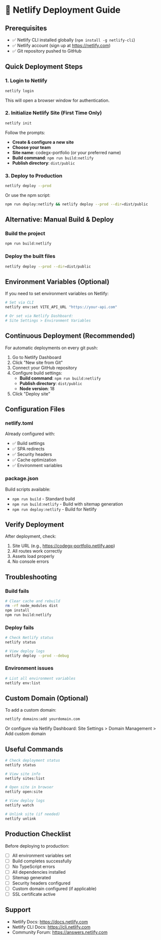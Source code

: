 # 🚀 Netlify Deployment Guide

## Prerequisites
- ✅ Netlify CLI installed globally (`npm install -g netlify-cli`)
- ✅ Netlify account (sign up at https://netlify.com)
- ✅ Git repository pushed to GitHub

## Quick Deployment Steps

### 1. Login to Netlify
```bash
netlify login
```
This will open a browser window for authentication.

### 2. Initialize Netlify Site (First Time Only)
```bash
netlify init
```

Follow the prompts:
- **Create & configure a new site**
- **Choose your team**
- **Site name**: codegx-portfolio (or your preferred name)
- **Build command**: `npm run build:netlify`
- **Publish directory**: `dist/public`

### 3. Deploy to Production
```bash
netlify deploy --prod
```

Or use the npm script:
```bash
npm run deploy:netlify && netlify deploy --prod --dir=dist/public
```

## Alternative: Manual Build & Deploy

### Build the project
```bash
npm run build:netlify
```

### Deploy the built files
```bash
netlify deploy --prod --dir=dist/public
```

## Environment Variables (Optional)

If you need to set environment variables on Netlify:

```bash
# Set via CLI
netlify env:set VITE_API_URL "https://your-api.com"

# Or set via Netlify Dashboard:
# Site Settings > Environment Variables
```

## Continuous Deployment (Recommended)

For automatic deployments on every git push:

1. Go to Netlify Dashboard
2. Click "New site from Git"
3. Connect your GitHub repository
4. Configure build settings:
   - **Build command**: `npm run build:netlify`
   - **Publish directory**: `dist/public`
   - **Node version**: 18
5. Click "Deploy site"

## Configuration Files

### netlify.toml
Already configured with:
- ✅ Build settings
- ✅ SPA redirects
- ✅ Security headers
- ✅ Cache optimization
- ✅ Environment variables

### package.json
Build scripts available:
- `npm run build` - Standard build
- `npm run build:netlify` - Build with sitemap generation
- `npm run deploy:netlify` - Build for Netlify

## Verify Deployment

After deployment, check:
1. Site URL (e.g., https://codegx-portfolio.netlify.app)
2. All routes work correctly
3. Assets load properly
4. No console errors

## Troubleshooting

### Build fails
```bash
# Clear cache and rebuild
rm -rf node_modules dist
npm install
npm run build:netlify
```

### Deploy fails
```bash
# Check Netlify status
netlify status

# View deploy logs
netlify deploy --prod --debug
```

### Environment issues
```bash
# List all environment variables
netlify env:list
```

## Custom Domain (Optional)

To add a custom domain:
```bash
netlify domains:add yourdomain.com
```

Or configure via Netlify Dashboard:
Site Settings > Domain Management > Add custom domain

## Useful Commands

```bash
# Check deployment status
netlify status

# View site info
netlify sites:list

# Open site in browser
netlify open:site

# View deploy logs
netlify watch

# Unlink site (if needed)
netlify unlink
```

## Production Checklist

Before deploying to production:
- [ ] All environment variables set
- [ ] Build completes successfully
- [ ] No TypeScript errors
- [ ] All dependencies installed
- [ ] Sitemap generated
- [ ] Security headers configured
- [ ] Custom domain configured (if applicable)
- [ ] SSL certificate active

## Support

- Netlify Docs: https://docs.netlify.com
- Netlify CLI Docs: https://cli.netlify.com
- Community Forum: https://answers.netlify.com
